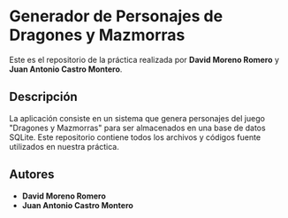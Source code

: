 # Generador de Personajes de Dragones y Mazmorras

Este es el repositorio de la práctica realizada por **David Moreno Romero** y **Juan Antonio Castro Montero**.

## Descripción
La aplicación consiste en un sistema que genera personajes del juego "Dragones y Mazmorras" para ser almacenados en una base de datos SQLite.
Este repositorio contiene todos los archivos y códigos fuente utilizados en nuestra práctica.

## Autores

- **David Moreno Romero**
- **Juan Antonio Castro Montero**
